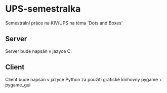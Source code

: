 # UPS-semestralka

Semestrální práce na KIV/UPS na téma 'Dots and Boxes'

## Server
Server bude napsán v jazyce C.

## Client
Client bude napsán v jazyce Python za použití grafické knihovny pygame + pygame_gui

